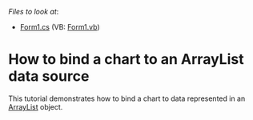 <!-- default file list -->
*Files to look at*:

* [Form1.cs](./CS/BindingToLists/Form1.cs) (VB: [Form1.vb](./VB/BindingToLists/Form1.vb))
<!-- default file list end -->
# How to bind a chart to an ArrayList data source


<p>This tutorial demonstrates how to bind a chart to data represented in an <a href="http://msdn.microsoft.com/en-us/library/system.collections.arraylist.aspx">ArrayList</a> object.</p>

<br/>


